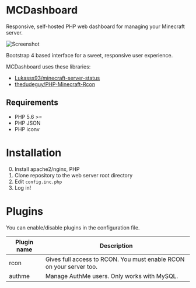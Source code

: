 # MCDashboard

Responsive, self-hosted PHP web dashboard for managing your Minecraft server.

![Screenshot](https://i.imgur.com/d4bKiMw.png)

Bootstrap 4 based interface for a sweet, responsive user experience.

MCDashboard uses these libraries:
* [Lukasss93/minecraft-server-status](https://github.com/Lukasss93/minecraft-server-status)
* [thedudeguy/PHP-Minecraft-Rcon](https://github.com/thedudeguy/PHP-Minecraft-Rcon)

## Requirements
* PHP 5.6 >=
* PHP JSON
* PHP iconv

# Installation

0. Install apache2/nginx, PHP
1. Clone repository to the web server root directory
2. Edit ```config.inc.php```
3. Log in!

# Plugins
You can enable/disable plugins in the configuration file.

Plugin name | Description
----------- | -----------
rcon | Gives full access to RCON. You must enable RCON on your server too.
authme | Manage AuthMe users. Only works with MySQL.
